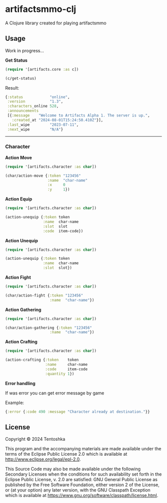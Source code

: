 # artifactsmmo-clj

A Clojure library created for playing artifactsmmo

## Usage

Work in progress...

**Get Status**

``` clojure
(require '[artifacts.core :as c])

(c/get-status)
```

Result:

``` clojure
{:status            "online",
 :version           "1.3",
 :characters_online 528,
 :announcements
 [{:message    "Welcome to Artifacts Alpha 1. The server is up.",
   :created_at "2024-08-01T15:24:50.410Z"}],
 :last_wipe         "2023-07-11",
 :next_wipe         "N/A"}
```

---

### Character

**Action Move**

``` clojure
(require '[artifacts.character :as char])

(char/action-move {:token "123456"
                   :name  "char-name"
                   :x     0
                   :y     1})
```

**Action Equip**

``` clojure
(require '[artifacts.character :as char])

(action-unequip {:token token
                 :name  char-name
                 :slot  slot
                 :code  item-code})
```

**Action Unequip**

``` clojure
(require '[artifacts.character :as char])

(action-unequip {:token token
                 :name  char-name
                 :slot  slot})
```

**Action Fight**

``` clojure
(require '[artifacts.character :as char])

(char/action-fight {:token "123456"
                    :name  "char-name"})
```

**Action Gathering**

``` clojure
(require '[artifacts.character :as char])

(char/action-gathering {:token "123456"
                    :name  "char-name"})
```

**Action Crafting**

``` clojure
(require '[artifacts.character :as char])

(action-crafting {:token    token
                  :name     char-name
                  :code     item-code
                  :quantity 1})
```

**Error handling**

If was error you can get error message by game

Example:

``` clojure
{:error {:code 490 :message "Character already at destination."}}
```

## License

Copyright © 2024 Tentoshka

This program and the accompanying materials are made available under the
terms of the Eclipse Public License 2.0 which is available at
http://www.eclipse.org/legal/epl-2.0.

This Source Code may also be made available under the following Secondary
Licenses when the conditions for such availability set forth in the Eclipse
Public License, v. 2.0 are satisfied: GNU General Public License as published by
the Free Software Foundation, either version 2 of the License, or (at your
option) any later version, with the GNU Classpath Exception which is available
at https://www.gnu.org/software/classpath/license.html.
